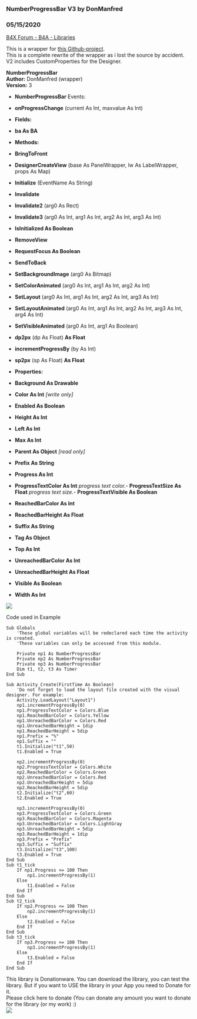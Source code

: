 ### NumberProgressBar V3 by DonManfred
### 05/15/2020
[B4X Forum - B4A - Libraries](https://www.b4x.com/android/forum/threads/52356/)

This is a wrapper for [this Github-project](https://github.com/daimajia/NumberProgressBar).  
This is a complete rewrite of the wrapper as i lost the source by accident.  
V2 includes CustomProperties for the Designer.  
  
**NumberProgressBar  
Author:** DonManfred (wrapper)  
**Version:** 3  

- **NumberProgressBar**
Events:

- **onProgressChange** (current As Int, maxvalue As Int)

- **Fields:**

- **ba As BA**

- **Methods:**

- **BringToFront**
- **DesignerCreateView** (base As PanelWrapper, lw As LabelWrapper, props As Map)
- **Initialize** (EventName As String)
- **Invalidate**
- **Invalidate2** (arg0 As Rect)
- **Invalidate3** (arg0 As Int, arg1 As Int, arg2 As Int, arg3 As Int)
- **IsInitialized As Boolean**
- **RemoveView**
- **RequestFocus As Boolean**
- **SendToBack**
- **SetBackgroundImage** (arg0 As Bitmap)
- **SetColorAnimated** (arg0 As Int, arg1 As Int, arg2 As Int)
- **SetLayout** (arg0 As Int, arg1 As Int, arg2 As Int, arg3 As Int)
- **SetLayoutAnimated** (arg0 As Int, arg1 As Int, arg2 As Int, arg3 As Int, arg4 As Int)
- **SetVisibleAnimated** (arg0 As Int, arg1 As Boolean)
- **dp2px** (dp As Float) **As Float**
- **incrementProgressBy** (by As Int)
- **sp2px** (sp As Float) **As Float**

- **Properties:**

- **Background As Drawable**
- **Color As Int** *[write only]*
- **Enabled As Boolean**
- **Height As Int**
- **Left As Int**
- **Max As Int**
- **Parent As Object** *[read only]*
- **Prefix As String**
- **Progress As Int**
- **ProgressTextColor As Int**
*progress text color.*- **ProgressTextSize As Float**
*progress text size.*- **ProgressTextVisible As Boolean**
- **ReachedBarColor As Int**
- **ReachedBarHeight As Float**
- **Suffix As String**
- **Tag As Object**
- **Top As Int**
- **UnreachedBarColor As Int**
- **UnreachedBarHeight As Float**
- **Visible As Boolean**
- **Width As Int**

  
![](https://camo.githubusercontent.com/0c92568af7ec4e04e2e1503acdd2ca99854ab0b5/687474703a2f2f7777332e73696e61696d672e636e2f6d773639302f36313064633033346a77316566797264386e376937673230637a30326d7135662e676966)  
  
Code used in Example  

```B4X
Sub Globals  
    'These global variables will be redeclared each time the activity is created.  
    'These variables can only be accessed from this module.  
  
    Private np1 As NumberProgressBar  
    Private np2 As NumberProgressBar  
    Private np3 As NumberProgressBar  
    Dim t1, t2, t3 As Timer  
End Sub  
  
Sub Activity_Create(FirstTime As Boolean)  
    'Do not forget to load the layout file created with the visual designer. For example:  
    Activity.LoadLayout("Layout1")  
    np1.incrementProgressBy(0)  
    np1.ProgressTextColor = Colors.Blue  
    np1.ReachedBarColor = Colors.Yellow  
    np1.UnreachedBarColor = Colors.Red  
    np1.UnreachedBarHeight = 1dip  
    np1.ReachedBarHeight = 5dip  
    np1.Prefix = "%"  
    np1.Suffix = ""  
    t1.Initialize("t1",50)  
    t1.Enabled = True  
  
    np2.incrementProgressBy(0)  
    np2.ProgressTextColor = Colors.White  
    np2.ReachedBarColor = Colors.Green  
    np2.UnreachedBarColor = Colors.Red  
    np2.UnreachedBarHeight = 5dip  
    np2.ReachedBarHeight = 5dip  
    t2.Initialize("t2",60)  
    t2.Enabled = True  
  
    np3.incrementProgressBy(0)  
    np3.ProgressTextColor = Colors.Green  
    np3.ReachedBarColor = Colors.Magenta  
    np3.UnreachedBarColor = Colors.LightGray  
    np3.UnreachedBarHeight = 5dip  
    np3.ReachedBarHeight = 1dip  
    np3.Prefix = "Prefix"  
    np3.Suffix = "Suffix"  
    t3.Initialize("t3",100)  
    t3.Enabled = True  
End Sub  
Sub t1_tick  
    If np1.Progress <= 100 Then  
        np1.incrementProgressBy(1)  
    Else  
        t1.Enabled = False  
    End If  
End Sub  
Sub t2_tick  
    If np2.Progress <= 100 Then  
        np2.incrementProgressBy(1)  
    Else  
        t2.Enabled = False  
    End If  
End Sub  
Sub t3_tick  
    If np3.Progress <= 100 Then  
        np3.incrementProgressBy(1)  
    Else  
        t3.Enabled = False  
    End If  
End Sub
```

  
  
  
This library is Donationware. You can download the library, you can test the library. But if you want to USE the library in your App you need to Donate for it.  
Please click here to donate (You can donate any amount you want to donate for the library (or my work) :)  
[![](https://www.paypalobjects.com/en_US/i/btn/btn_donate_LG.gif)](https://www.paypal.com/cgi-bin/webscr?cmd=_s-xclick&hosted_button_id=AHKKJCKJE8N7W)